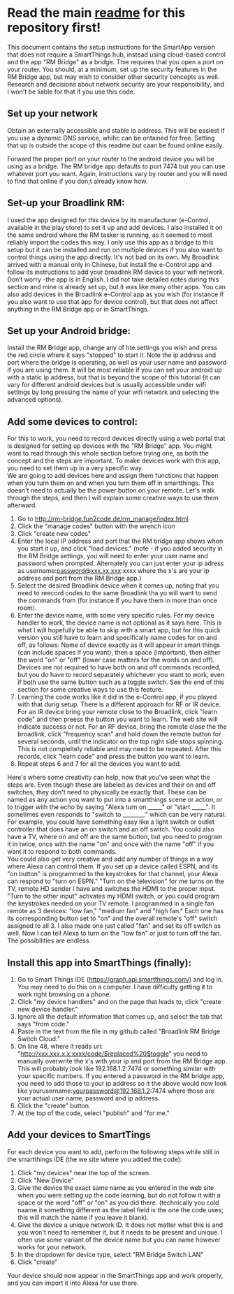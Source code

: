 # Read the main [readme](https://github.com/beckyricha/Broadlink-RM-LAN-Control/blob/master/README.md) for this repository first!
This document contains the setup instructions for the SmartApp version that does not require a SmartThings hub, instead using cloud-based control and the app "RM Bridge" as a bridge.  Thie requires that you open a port on your router.  You should, at a minimum, set up the security features in the RM Bridge app, but may wish to consider other security concepts as well.  Research and decisions about network security are your responsibility, and I won't be liable for that if you use this code.

## Set up your network
Obtain an externally accessible and stable ip address.  This will be easiest if you use a dynamic DNS service, whihc can be ontained for free.  Setting that up is outside the scope of this readme but caan be found online easily.

Forward the proper port on your router to the android device you will be using as a bridge.  The RM bridge app defaults to port 7474 but you can use whatever port you want.  Again, instructions vary by router and you will need to find that online if you don;t already know how.

## Set-up your Broadlink RM:
I used the app designed for this device by its manufacturer (e-Control, available in the play store) to set it up and add devices. I also installed it on the same android where the RM tasker is running, as it seemed to most reliably import the codes this way.  I only use this app as a bridge to this setup but it can be installed and run on multiple devices if you also want to control things using the app directly.  It's not bad on its own.  My Broadlink arrived with a manual only in Chinese, but install the e-Control app and follow its instructions to add your broadlink RM device to your wifi network. Don’t worry -the app is in English.  I did not take detailed notes during this section and mine is already set up, but it was like many other apps.  You can also add devices in the Broadlink e-Control app as you wish (for instance if you also want to use that app for device control), but that does not affect anything in the RM Bridge app or in SmartThings.  

## Set up your Android bridge:
Install the RM Bridge app, change any of hte settings you wish and press the red circle where it says "stopped" to start it. Note the ip address and port where the bridge is operating, as well as your user name and password if you are using them.  It will be most reliable if you can set your android up with a static ip address, but that is beyond the scope of this tutorial (it can vary for different android devices but is usually accessible under wifi settings by long pressing the name of your wifi network and selecting the advanced options).  

## Add some devices to control:
For this to work, you need to record devices directly using a web portal that is designed for setting up devices with the "RM Bridge" app.  You might want to read through this whole section before trying one, as both the concept and the steps are important.  To make devices work with this app, you need to set them up in a very specific way.  
We are going to add devices here and assign them functions that happen when you turn them on and when you turn them off in smartthings. This doesn't need to actually be the power button on your remote.  Let's walk through the steps, and then I will explain some creative ways to use them afterward.  

1. Go to http://rm-bridge.fun2code.de/rm_manage/index.html
2. Click the "manage codes" button with the wrench icon
3. Click "create new codes"
4. Enter the local IP address and port that the RM bridge app shows when you start it up, and click "load devices." (note - if you added security in the RM Bridge settings, you will need to enter your user name and password when prompted.  Alternately you can just enter your ip adress as username:password@xxx.xx.xxx:xxxx where the x's are your ip address and port from the RM Bridge app.)
5. Select the desired Broadlink device when it comes up, noting that you need to reecord codes to the same Broadlink tha yu will want to send the commands from (for instance if you have them in more than once room).  
6. Enter the device name, with some very specific rules.  For my device handler to work, the device name is not optional as it says here.  This is what I will hopefully be able to skip with a smart app, but for this quick version you still have to learn and specifically name codes for on and off, as follows: Name of device exactly as it will appear in smart things (can include spaces if you want), then a space (important), then either the word "on" or "off" (lower case matters for the words on and off).  Devices are not required to have both on and off commands recorded, but you do have to record separately whichever you want to work, even if both use the same button such as a toggle switch.  See the end of this section for some creative ways to use this feature.
7. Learning the code works like it did in the e-Control app, if you played with that durig setup.  There is a different approach for RF or IR device.  For an IR device bring your remote close to the Broadlink, click "learn code" and then preess the button you want to learn.  The web site will indicate success or not.  For an RF device, bring the remote close the the broadlink, click "frequency scan" and hold down the remote button for several seconds, until the indicator on the top right side stops spinning.  This is not compleltely reliable and may need to be repeated.   After this records, click "learn code" and press the button you want to learn.
8. Repeat steps 6 and 7 for all the devices you want to add.

Here's where some creativity can help, now that you've seen what the steps are.  Even though these are labeled as devices and their on and off switches, they don't need to physically be exactly that.  These can be named as any action you want to put into a smartthings scene or action, or to trigger with the echo by saying "Alexa turn on _____" or "start _____".  It sometimes even responds to "switch to ________" which can be very natural.  For example, you could have something easy like a light switch or outlet controller that does have an on switch and an off switch.  You could also have a TV, where on and off are the same button, but you need to program it in twice, once with the name "on" and once with the name "off" if you want it to respond to both commands.  
You could also get very creative and add any number of things in a way where Alexa can control them.  If you set up a device called ESPN, and its "on button" is programmed to the keystrokes for that channel, your Alexa can respond to "turn on ESPN."  "Turn on the television" for me turns on the TV,  remote HD sender I have and switches the HDMI to the proper input. "Turn to the other input" activates my HDMI switch, or you could program the keystrokes needed on your TV remote.  I programmed in a single fan remote as 3 devices: "low fan," "medium fan" and "high fan."  Each one has its corresponding button set to "on" and the overall remote's "off" switch assigned to all 3.  I also made one just called "fan" and set its off switch as well.  Now I can tell Alexa to turn on the "low fan" or just to turn off the fan.  The possibilities are endless.

## Install this app into SmartThings (finally):
1. Go to Smart Things IDE (https://graph.api.smartthings.com/) and log in. You may need to do this on a computer.  I have difficulty getting it to work right browsing on a phone.
2. Click "my device handlers" and on the page that leads to,  click "create new device handler."
3. Ignore all the default information that comes up, and select the tab that says "from code."
4. Paste in the text from the file in my github called "Broadlink RM Bridge Switch Cloud."
5. On line 48, where it reads uri: "http://xxx.xxx.x.x:xxxx/code/$replaced%20$toggle" you need to manually overwrite the x's with your ip and port from the RM Bridge app.  This will probably look like 192.168.1.2:7474 or something similar with your specific numbers.  If you entered a password in the RM bridge app, you need to add those to your ip address so it the above would now look like yourusername:yourpassword@192.168.1.2:7474  where those are your actual user name, password and ip address.  
5. Click the "create" button. 
6. At the top of the code, select "publish" and "for me."
## Add your devices to SmartTings
For each device you want to add, perform the following steps while still in the smartthings IDE (the we site where you added the code):
1. Click "my devices" near the top of the screen.
2. Click "New Device"
3. Give the device the exact same name as you entered in the web site when you were setting up the code learning, but do not follow it with a space or the word "off" or "on" as you did there. (technically you cold naame it something different as the label field is the one the code uses; this will match the name if you leave it blank).
4. Give the device a unique network ID.  It does not matter what this is and you won't need to remember it, but it needs to be present and unique.  I often use some variant of the device name but you can name however works for your network.
5. In the dropdown for device type, select "RM Bridge Switch LAN"
6. Click "create"

Your device should now appear in the SmartThings app and work properly, and you can import it into Alexa for use there.
